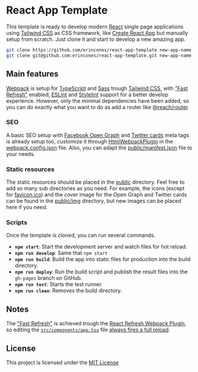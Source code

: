 # React App Template

This template is ready to develop modern [React][a] single page applications
using [Tailwind CSS][b] as CSS framework, like [Create React App][c] but
manually setup from scratch. Just clone it and start to develop a new amazing
app.

```sh
git clone https://github.com/erincones/react-app-template new-app-name # For HTTPS
git clone git@github.com:erincones/react-app-template.git new-app-name # For SSH
```


## Main features

[Webpack][d] is setup for [TypeScript][e] and [Sass][f] trough
[Tailwind CSS][b], with ["Fast Refresh"][g] enabled, [ESLint][h] and
[Stylelint][i] support for a better develop experience. However,
only the minimal dependencies have been added, so you can do exactly what you
want to do as add a router like [@reach/router][j].


### SEO

A basic SEO setup with [Facebook Open Graph][k] and [Twitter cards][l] meta tags
is already setup too, customize it through [HtmlWebpackPlugin][m] in the
[webpack.config.json][1] file. Also, you can adapt the
[public/manifest.json][2] file to your needs.


### Static resources

The static resources should be placed in the [public][3] directory. Feel free to
add so many sub directories as you need. For example, the icons (except for
[favicon.ico][4]) and the cover image for the Open Graph and Twitter cards can
be found in the [public/img][5] directory, but new images can be placed here if
you need.


### Scripts

Once the template is cloned, you can run several commands.

- **`npm start`**: Start the development server and watch files for hot reload.
- **`npm run develop`**: Same that `npm start`
- **`npm run build`**: Build the app into static files for production into the
  build directory.
- **`npm run deploy`**: Run the build script and publish the result files into
  the `gh-pages` branch on GitHub.
- **`npm run test`**: Starts the test runner.
- **`npm run clean`**: Removes the build directory.


## Notes

The ["Fast Refresh"][g] is achieved trough the
[React Refresh Webpack Plugin][g], so editing the [`src/components/app.tsx`][7]
file [always fires a full reload][n].


## License

This project is licensed under the [MIT License][7]


<!-- References -->
[a]: https://reactjs.org/
[b]: https://tailwindcss.com/
[c]: https://create-react-app.dev/
[d]: https://webpack.js.org/
[e]: https://www.typescriptlang.org/
[f]: https://sass-lang.com/
[g]: https://github.com/pmmmwh/react-refresh-webpack-plugin
[h]: https://eslint.org/
[i]: https://stylelint.io/
[j]: https://reach.tech/router/
[k]: https://developers.facebook.com/docs/sharing/webmasters/
[l]: https://developer.twitter.com/docs/twitter-for-websites/cards/
[m]: https://webpack.js.org/plugins/html-webpack-plugin/
[n]: https://github.com/pmmmwh/react-refresh-webpack-plugin/blob/main/docs/TROUBLESHOOTING.md#edits-always-lead-to-full-reload

[1]: webpack.config.js#L51-60
[2]: public/manifest.json
[3]: public
[4]: public/favicon.ico
[5]: public/img
[6]: src/index.tsx
[7]: LICENSE
